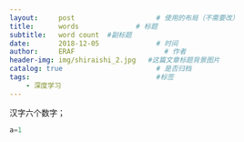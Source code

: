 ```yaml
---
layout:     post                    # 使用的布局（不需要改）
title:      words              # 标题 
subtitle:   word count  #副标题
date:       2018-12-05              # 时间
author:     ERAF                      # 作者
header-img: img/shiraishi_2.jpg   #这篇文章标题背景图片
catalog: true                       # 是否归档
tags:                               #标签
    - 深度学习
---
```

汉字六个数字；  



```python
a=1

```

